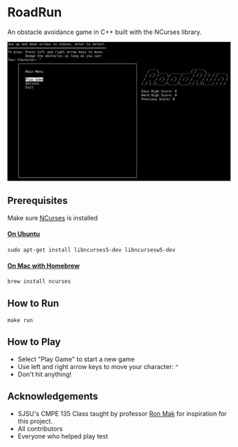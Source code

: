 # RoadRun
An obstacle avoidance game in C++ built with the NCurses library.

![](RoadRun_demo.gif)

## Prerequisites
Make sure [NCurses](https://invisible-island.net/ncurses/man/ncurses.3x.html) is installed
#### [On Ubuntu](https://www.cyberciti.biz/faq/linux-install-ncurses-library-headers-on-debian-ubuntu-centos-fedora/)
```
sudo apt-get install libncurses5-dev libncursesw5-dev
```
#### [On Mac with Homebrew](https://formulae.brew.sh/formula/ncurses)
```
brew install ncurses
```

## How to Run
```
make run
```

## How to Play
- Select "Play Game" to start a new game
- Use left and right arrow keys to move your character: `^`
- Don't hit anything!

## Acknowledgements
- SJSU's CMPE 135 Class taught by professor [Ron Mak](http://www.cs.sjsu.edu/~mak/CMPE135/index.html) for inspiration for this project.
- All contributors
- Everyone who helped play test
